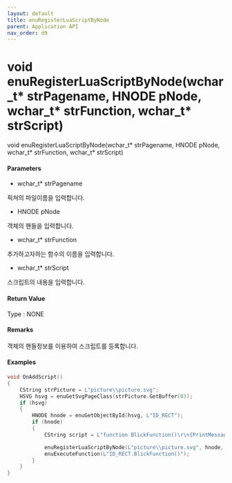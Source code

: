 ```yaml
---
layout: default
title: enuRegisterLuaScriptByNode
parent: Application API
nav_order: d9
---
```

# void enuRegisterLuaScriptByNode\(wchar\_t\* strPagename, HNODE pNode, wchar\_t\* strFunction, wchar\_t\* strScript\)

void enuRegisterLuaScriptByNode\(wchar\_t\* strPagename, HNODE pNode, wchar\_t\* strFunction, wchar\_t\* strScript\)

#### Parameters

* wchar\_t\* strPagename

픽쳐의 파일이름을 입력합니다.

* HNODE pNode

객체의 핸들을 입력합니다.

* wchar\_t\* strFunction

추가하고자하는 함수의 이름을 입력합니다.

* wchar\_t\* strScript

스크립트의 내용을 입력합니다.

#### Return Value

Type : NONE

#### Remarks

객체의 핸들정보를 이용하여 스크립트를 등록합니다.

#### Examples

```cpp
void OnAddScript()
{    
    CString strPicture = L"picture\\picture.svg";
    HSVG hsvg = enuGetSvgPageClass(strPicture.GetBuffer(0));
    if (hsvg)
    {
        HNODE hnode = enuGetObjectById(hsvg, L"ID_RECT");
        if (hnode)
        {
            CString script = L"function BlickFunction()\r\n{PrintMessage(\"call...\")\r\n}" // lua script function

            enuRegisterLuaScriptByNode(L"picture\\picture.svg", hnode, L"BlickFunction", script.GetBuffer(0));
            enuExecuteFunction(L"ID_RECT.BlickFunction()");    
        }   
    }
}
```



